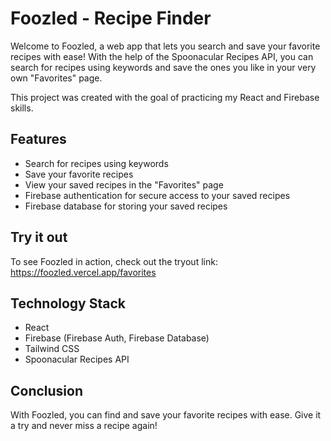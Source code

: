 # Foozled - Recipe Finder

Welcome to Foozled, a web app that lets you search and save your favorite recipes with ease! With the help of the Spoonacular Recipes API, you can search for recipes using keywords and save the ones you like in your very own "Favorites" page.

This project was created with the goal of practicing my React and Firebase skills.

## Features

- Search for recipes using keywords
- Save your favorite recipes
- View your saved recipes in the "Favorites" page
- Firebase authentication for secure access to your saved recipes
- Firebase database for storing your saved recipes

## Try it out

To see Foozled in action, check out the tryout link: https://foozled.vercel.app/favorites

## Technology Stack

- React
- Firebase (Firebase Auth, Firebase Database)
- Tailwind CSS
- Spoonacular Recipes API

## Conclusion

With Foozled, you can find and save your favorite recipes with ease. Give it a try and never miss a recipe again!
